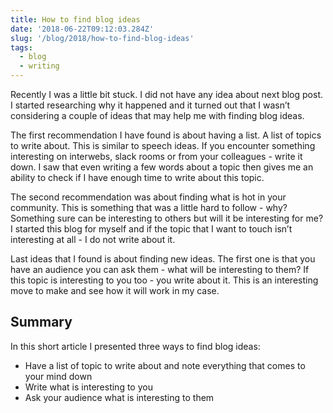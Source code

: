 ```yaml
---
title: How to find blog ideas
date: '2018-06-22T09:12:03.284Z'
slug: '/blog/2018/how-to-find-blog-ideas'
tags:
  - blog
  - writing
---
```


Recently I was a little bit stuck. I did not have any idea about next blog post. I started researching why it happened and it turned out that I wasn’t considering a couple of ideas that may help me with finding blog ideas.

The first recommendation I have found is about having a list. A list of topics to write about. This is similar to speech ideas. If you encounter something interesting on interwebs, slack rooms or from your colleagues - write it down. I saw that even writing a few words about a topic then gives me an ability to check if I have enough time to write about this topic.

The second recommendation was about finding what is hot in your community. This is something that was a little hard to follow - why? Something sure can be interesting to others but will it be interesting for me? I started this blog for myself and if the topic that I want to touch isn’t interesting at all - I do not write about it.

Last ideas that I found is about finding new ideas. The first one is that you have an audience you can ask them - what will be interesting to them? If this topic is interesting to you too - you write about it. This is an interesting move to make and see how it will work in my case.

## Summary

In this short article I presented three ways to find blog ideas:

- Have a list of topic to write about and note everything that comes to your mind down
- Write what is interesting to you
- Ask your audience what is interesting to them

